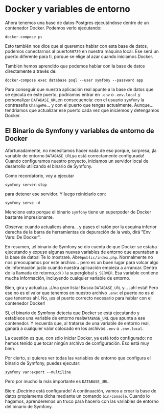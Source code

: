 # Docker y variables de entorno

Ahora tenemos una base de datos Postgres ejecutándose dentro de un contenedor Docker. Podemos verlo ejecutando:

```terminal
docker-compose ps
```

Esto también nos dice que si queremos hablar con esta base de datos, podemos conectarnos al puerto`50739` en nuestra máquina local. Ese será un puerto diferente para ti, porque se elige al azar cuando iniciamos Docker.

También hemos aprendido que podemos hablar con la base de datos directamente a través de:

```terminal
docker-compose exec database psql --user symfony --password app
```

Para conseguir que nuestra aplicación real apunte a la base de datos que se ejecuta en este puerto, podríamos entrar en `.env` o `.env.local` y personalizar `DATABASE_URL`en consecuencia: con el usuario `symfony` la contraseña `ChangeMe`... y con el puerto que tengas actualmente. Aunque... tendríamos que actualizar ese puerto cada vez que iniciemos y detengamos Docker.

## El Binario de Symfony y variables de entorno de Docker

Afortunadamente, no necesitamos hacer nada de eso porque, sorpresa, ¡la variable de entorno `DATABASE_URL`ya está correctamente configurada! Cuando configuramos nuestro proyecto, iniciamos un servidor local de desarrollo utilizando el binario de Symfony.

Como recordatorio, voy a ejecutar

```terminal
symfony server:stop
```

para detener ese servidor. Y luego reiniciarlo con:

```terminal
symfony serve -d
```

Menciono esto porque el binario `symfony` tiene un superpoder de Docker bastante impresionante.

Observa: cuando actualices ahora... y pases el ratón por la esquina inferior derecha de la barra de herramientas de depuración de la web, dirá "Env Vars: De Docker".

En resumen, ¡el binario de Symfony se dio cuenta de que Docker se estaba ejecutando y expuso algunas nuevas variables de entorno que apuntaban a la base de datos! Te lo mostraré. Abre`public/index.php`. Normalmente no nos preocupamos por este archivo... pero es un buen lugar para volcar algo de información justo cuando nuestra aplicación empieza a arrancar. Dentro de la llamada de retorno,`dd()` la superglobal `$_SERVER`. Esa variable contiene mucha información, incluyendo cualquier variable de entorno.

Bien, gira y actualiza. ¡Una gran lista! Busca `DATABASE_URL` y... ¡ahí está! Pero ese no es el valor que tenemos en nuestro archivo `.env`: el puerto no es el que tenemos ahí. No, ¡es el puerto correcto necesario para hablar con el contenedor Docker!

Sí, el binario de Symfony detecta que Docker se está ejecutando y establece una variable de entorno real`DATABASE_URL` que apunta a ese contenedor. Y recuerda que, al tratarse de una variable de entorno real, ganará a cualquier valor colocado en los archivos `.env` o `.env.local`.

La cuestión es que, con sólo iniciar Docker, ya está todo configurado: no hemos tenido que tocar ningún archivo de configuración. Eso está muy bien.

Por cierto, si quieres ver todas las variables de entorno que configura el binario de Symfony, puedes ejecutar:

```terminal
symfony var:export --multiline
```

Pero por mucho la más importante es `DATABASE_URL`.

Bien: ¡Doctrine está configurado! A continuación, vamos a crear la base de datos propiamente dicha mediante un comando `bin/console`. Cuando lo hagamos, aprenderemos un truco para hacerlo con las variables de entorno del binario de Symfony.